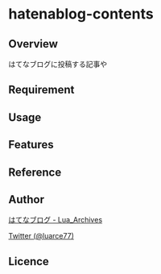 # hatenablog-contents

## Overview
はてなブログに投稿する記事や

## Requirement

## Usage

## Features

## Reference

## Author

[はてなブログ - Lua_Archives](https://luarce.hatenablog.com/archive)

[Twitter (@luarce77)](https://twitter.com/luarce77)

## Licence

